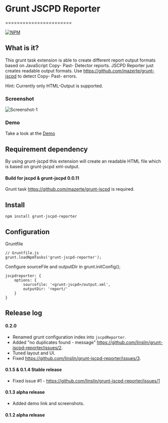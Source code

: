 # Grunt JSCPD Reporter
=======================

[![NPM](https://nodei.co/npm/grunt-jscpd-reporter.png?downloads=true&stars=true)](https://nodei.co/npm/grunt-jscpd-reporter/)

## What is it?
This grunt task extension is able to create different report output formats based on JavaScript Copy- Past- Detector reports.
JSCPD Reporter just creates readable output formats. Use https://github.com/mazerte/grunt-jscpd to detect Copy- Past- errors.

Hint: Currently only HTML-Output is supported.

### Screenshot
![Screenshot-1](http://linslin.org/grunt-jscpd-reporter/images/screen-1.png "Screenshot-1")

### Demo
Take a look at the [Demo](http://linslin.org/grunt-jscpd-reporter/demo/)

## Requirement dependency
By using grunt-jscpd this extension will create an readable HTML file which is based on grunt-jscpd xml-output.

#### Build for jscpd & grunt-jscpd  0.0.11 
Grunt task https://github.com/mazerte/grunt-jscpd is required.

## Install

    npm install grunt-jscpd-reporter
    
## Configuration

Gruntfile

    // Gruntfile.js
    grunt.loadNpmTasks('grunt-jscpd-reporter');

Configure sourceFile and outputDir in grunt.initConfig();

    jscpdreporter: {
        options: {
            sourcefile: '<grunt-jscpd>/output.xml',
            outputDir: 'report/'
        }
    }


## Release log

#### 0.2.0
- Renamed grunt configuration index into `jscpdReporter`.
- Added "no duplicates found - message" https://github.com/linslin/grunt-jscpd-reporter/issues/2. 
- Tuned layout and UI. 
- Fixed https://github.com/linslin/grunt-jscpd-reporter/issues/3.


#### 0.1.5 & 0.1.4 Stable release
- Fixed issue #1 - https://github.com/linslin/grunt-jscpd-reporter/issues/1

#### 0.1.3 alpha release
- Added demo link and screenshots.

#### 0.1.2 alpha release